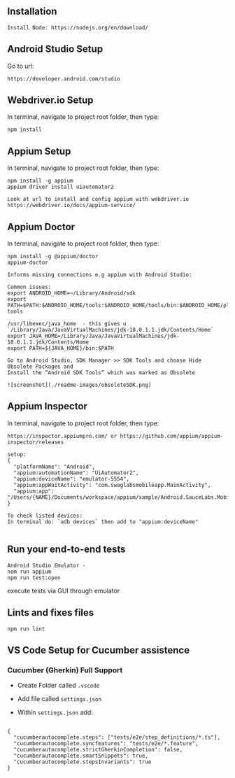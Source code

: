## Installation
```
Install Node: https://nodejs.org/en/download/
```

## Android Studio Setup
Go to url:
```
https://developer.android.com/studio
```

## Webdriver.io Setup
In terminal, navigate to project root folder, then type:
```
npm install
```

## Appium Setup
In terminal, navigate to project root folder, then type:
```
npm install -g appium
appium driver install uiautomator2

Look at url to install and config appium with webdriver.io
https://webdriver.io/docs/appium-service/
```

## Appium Doctor
In terminal, navigate to project root folder, then type:
```
npm install -g @appium/doctor
appium-doctor

Informs missing connections e.g appium with Android Studio:

Common issues:
export ANDROID_HOME=~/Library/Android/sdk
export PATH=$PATH:$ANDROID_HOME/tools:$ANDROID_HOME/tools/bin:$ANDROID_HOME/platform-tools

/usr/libexec/java_home  - this gives u `/Library/Java/JavaVirtualMachines/jdk-18.0.1.1.jdk/Contents/Home`
export JAVA_HOME=/Library/Java/JavaVirtualMachines/jdk-18.0.1.1.jdk/Contents/Home
export PATH=${JAVA_HOME}/bin:$PATH

Go to Android Studio, SDK Manager >> SDK Tools and choose Hide Obsolete Packages and
Install the “Android SDK Tools” which was marked as Obsolete

![screenshot](./readme-images/obsoleteSDK.png)

```



## Appium Inspector
In terminal, navigate to project root folder, then type:
```
https://inspector.appiumpro.com/ or https://github.com/appium/appium-inspector/releases

setup:
{
  "platformName": "Android",
  "appium:automationName": "UiAutomator2",
  "appium:deviceName": "emulator-5554",
  "appium:appWaitActivity": "com.swaglabsmobileapp.MainActivity",
  "appium:app": "/Users/{NAME}/Documents/workspace/appium/sample/Android.SauceLabs.Mobile.Sample.app.2.7.1.apk"
}

To check listed devices:
In terminal do: `adb devices` then add to "appium:deviceName"


```


## Run your end-to-end tests
```
Android Studio Emulator - 
nom run appium
npm run test:open
```
execute tests via GUI through emulator


## Lints and fixes files
```
npm run lint
```

## VS Code Setup for Cucumber assistence

### Cucumber (Gherkin) Full Support

- Create Folder called `.vscode`

- Add file called `settings.json`

- Within `settings.json` add:
```

{
  "cucumberautocomplete.steps": ["tests/e2e/step_definitions/*.ts"],
  "cucumberautocomplete.syncfeatures": "tests/e2e/*.feature",
  "cucumberautocomplete.strictGherkinCompletion": false,
  "cucumberautocomplete.smartSnippets": true,
  "cucumberautocomplete.stepsInvariants": true
}
```
